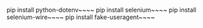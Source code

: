 pip install python-dotenv~~~~
pip install selenium~~~~
pip install selenium-wire~~~~
pip install fake-useragent~~~~
